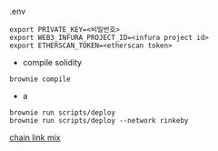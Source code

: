 .env 
```config
export PRIVATE_KEY=<비밀번호>
export WEB3_INFURA_PROJECT_ID=<infura project id>
export ETHERSCAN_TOKEN=<etherscan token>
```


- compile solidity
```
brownie compile
```
- a

```
brownie run scripts/deploy
brownie run scripts/deploy --network rinkeby
```
[chain link mix](https://github.com/smartcontractkit/chainlink-mix)
```
```
